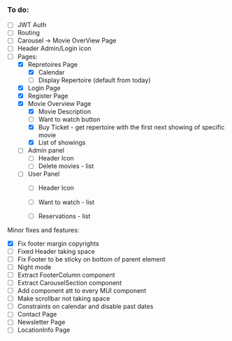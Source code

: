 ### To do:
- [ ] JWT Auth
- [ ] Routing
- [ ] Carousel -> Movie OverView Page
- [ ] Header Admin/Login icon
- [ ] Pages:
    - [x] Repretoires Page
        - [x] Calendar
        - [ ] Display Repertoire (default from today)
    - [x] Login Page
    - [x] Register Page
    - [x] Movie Overview Page
        - [x] Movie Description
        - [ ] Want to watch button
        - [x] Buy Ticket - get repertoire with the first next showing of specific movie 
        - [x] List of showings
    - [ ] Admin panel
        - [ ] Header Icon
        - [ ] Delete movies - list
    - [ ] User Panel
        - [ ] Header Icon
        - [ ] Want to watch - list
        - [ ] Reservations - list
    

Minor fixes and features:
- [x] Fix footer margin copyrights
- [ ] Fixed Header taking space
- [ ] Fix Footer to be sticky on bottom of parent element
- [ ] Night mode
- [ ] Extract FooterColumn component
- [ ] Extract CarouselSection component
- [ ] Add component att to every MUI component
- [ ] Make scrollbar not taking space
- [ ] Constraints on calendar and disable past dates
- [ ] Contact Page
- [ ] Newsletter Page
- [ ] LocationInfo Page